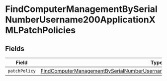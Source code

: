 # FindComputerManagementBySerialNumberUsername200ApplicationXMLPatchPolicies


## Fields

| Field                                                                                                                                                                                                     | Type                                                                                                                                                                                                      | Required                                                                                                                                                                                                  | Description                                                                                                                                                                                               |
| --------------------------------------------------------------------------------------------------------------------------------------------------------------------------------------------------------- | --------------------------------------------------------------------------------------------------------------------------------------------------------------------------------------------------------- | --------------------------------------------------------------------------------------------------------------------------------------------------------------------------------------------------------- | --------------------------------------------------------------------------------------------------------------------------------------------------------------------------------------------------------- |
| `patchPolicy`                                                                                                                                                                                             | [FindComputerManagementBySerialNumberUsername200ApplicationXMLPatchPoliciesPatchPolicy](../../models/operations/findcomputermanagementbyserialnumberusername200applicationxmlpatchpoliciespatchpolicy.md) | :heavy_minus_sign:                                                                                                                                                                                        | N/A                                                                                                                                                                                                       |